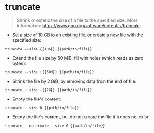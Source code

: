 # truncate

> Shrink or extend the size of a file to the specified size.
> More information: <https://www.gnu.org/software/coreutils/truncate>.

- Set a size of 10 GB to an existing file, or create a new file with the specified size:

`truncate --size {{10G}} {{path/to/file}}`

- Extend the file size by 50 MiB, fill with holes (which reads as zero bytes):

`truncate --size +{{50M}} {{path/to/file}}`

- Shrink the file by 2 GiB, by removing data from the end of file:

`truncate --size -{{2G}} {{path/to/file}}`

- Empty the file's content:

`truncate --size 0 {{path/to/file}}`

- Empty the file's content, but do not create the file if it does not exist:

`truncate --no-create --size 0 {{path/to/file}}`
